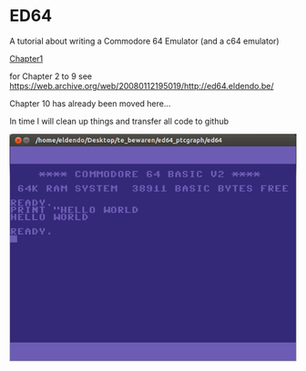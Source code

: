# ED64
A tutorial about writing a Commodore 64 Emulator (and a c64 emulator)

[Chapter1](./ed64Chap1/ed64Chap1.html)  

for Chapter 2 to 9 see https://web.archive.org/web/20080112195019/http://ed64.eldendo.be/  

Chapter 10 has already been moved here...  
  
In time I will clean up things and transfer all code to github  

![screenshot](./ed64.png)
